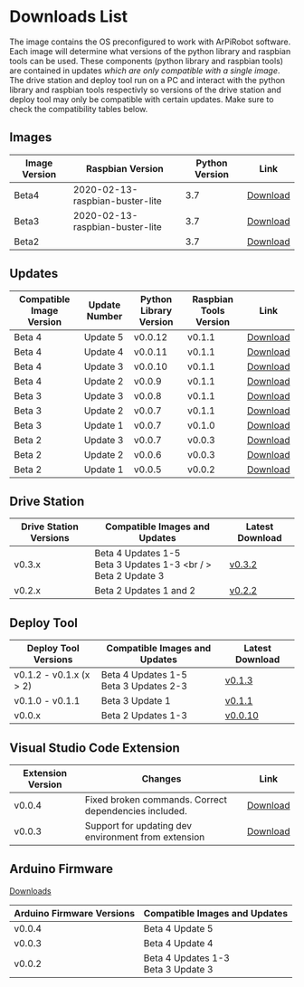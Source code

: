 # Downloads List

The image contains the OS preconfigured to work with ArPiRobot software. Each image will determine what versions of the python library and raspbian tools can be used. These components (python library and raspbian tools) are contained in updates *which are only compatible with a single image*. The drive station and deploy tool run on a PC and interact with the python library and raspbian tools respectivly so versions of the drive station and deploy tool may only be compatible with certain updates. Make sure to check the compatibility tables below.


## Images
| Image Version | Raspbian Version | Python Version | Link |
| ------------- | ---------------- | -------------- | ---- |
| Beta4         | 2020-02-13-raspbian-buster-lite | 3.7            | [Download](https://1drv.ms/u/s!AhjgTI1qxX9xhJ5M1LIuNIKzWqGRVg?e=8TU5BN) |
| Beta3         | 2020-02-13-raspbian-buster-lite |  3.7           | [Download](https://1drv.ms/u/s!AhjgTI1qxX9xhJ5G8tK8ZHvYQgeh6g?e=wwg2GG) |
| Beta2         |                  |  3.7           | [Download](https://1drv.ms/u/s!AhjgTI1qxX9xg9QQMEcYP5wnOJGr2g?e=c5RYlK) |


## Updates

| Compatible Image Version | Update Number | Python Library Version | Raspbian Tools Version | Link |
| ------------------ | ------------- | ---------------------- | ---------------------- | ---- |
| Beta 4             | Update 5      | v0.0.12                | v0.1.1                 | [Download](https://github.com/MB3hel/ArPiRobot-UpdatePackager/releases/tag/Beta4Update5) |
| Beta 4             | Update 4      | v0.0.11                | v0.1.1                 | [Download](https://github.com/MB3hel/ArPiRobot-UpdatePackager/releases/tag/Beta4Update4) |
| Beta 4             | Update 3      | v0.0.10                | v0.1.1                 | [Download](https://github.com/MB3hel/ArPiRobot-UpdatePackager/releases/tag/Beta4Update3) |
| Beta 4             | Update 2      | v0.0.9                 | v0.1.1                 | [Download](https://github.com/MB3hel/ArPiRobot-UpdatePackager/releases/tag/Beta4Update2) |
| Beta 3             | Update 3      | v0.0.8                 | v0.1.1                 | [Download](https://github.com/MB3hel/ArPiRobot-UpdatePackager/releases/tag/Beta3Update3) |
| Beta 3             | Update 2      | v0.0.7                 | v0.1.1                 | [Download](https://github.com/MB3hel/ArPiRobot-UpdatePackager/releases/tag/Beta3Update2) |
| Beta 3             | Update 1      | v0.0.7                 | v0.1.0                 | [Download](https://github.com/MB3hel/ArPiRobot-UpdatePackager/releases/tag/Beta3Update1) |
| Beta 2             | Update 3      | v0.0.7                 | v0.0.3                 | [Download](https://github.com/MB3hel/ArPiRobot-UpdatePackager/releases/tag/beta2) |
| Beta 2             | Update 2      | v0.0.6                 | v0.0.3                 | [Download](https://github.com/MB3hel/ArPiRobot-UpdatePackager/releases/tag/beta2) |
| Beta 2             | Update 1      | v0.0.5                 | v0.0.2                 | [Download](https://github.com/MB3hel/ArPiRobot-UpdatePackager/releases/tag/beta2) | 

## Drive Station

| Drive Station Versions | Compatible Images and Updates | Latest Download |
| ---------------------- | ----------------------------- | --------------- |
| v0.3.x                 | Beta 4 Updates 1-5 <br /> Beta 3 Updates 1-3 <br / > Beta 2 Update 3 | [v0.3.2](https://github.com/MB3hel/ArPiRobot-DriveStation/releases/tag/v0.3.2)      |
| v0.2.x                 | Beta 2 Updates 1 and 2        | [v0.2.2](https://github.com/MB3hel/ArPiRobot-DriveStation/releases/tag/v0.2.2)      |

## Deploy Tool
| Deploy Tool Versions | Compatible Images and Updates | Latest Download |
| -------------------- | ----------------------------- | --------------- |
| v0.1.2 - v0.1.x  (x > 2)  | Beta 4 Updates 1-5 <br /> Beta 3 Updates 2-3         | [v0.1.3](https://github.com/MB3hel/ArPiRobot-DeployTool/releases/tag/v0.1.3) |
| v0.1.0 - v0.1.1      | Beta 3 Update 1               | [v0.1.1](https://github.com/MB3hel/ArPiRobot-DeployTool/releases/tag/v0.1.1) |
| v0.0.x               | Beta 2 Updates 1-3    | [v0.0.10](https://github.com/MB3hel/ArPiRobot-DeployTool/releases/tag/v0.0.10) |

## Visual Studio Code Extension
| Extension Version | Changes                                                               | Link |
| ----------------- | --------------------------------------------------------------------- | ---- |
| v0.0.4            | Fixed broken commands. Correct dependencies included.                 | [Download](https://github.com/MB3hel/ArPiRobot-VSCodeExtension/releases/tag/v0.0.4) |
| v0.0.3            | Support for updating dev environment from extension                   | [Download](https://github.com/MB3hel/ArPiRobot-VSCodeExtension/releases/tag/v0.0.3) |

## Arduino Firmware

[Downloads](https://github.com/MB3hel/ArPiRobot-ArduinoFirmware/releases)

| Arduino Firmware Versions | Compatible Images and Updates |
| ------------------------- | ----------------------------- |
| v0.0.4                    | Beta 4 Update 5               |
| v0.0.3                    | Beta 4 Update 4               |
| v0.0.2                    |  Beta 4 Updates 1-3 <br /> Beta 3 Update 3              |